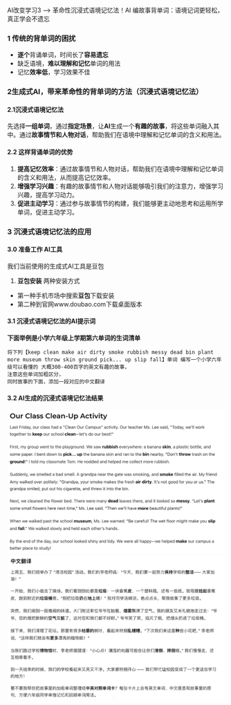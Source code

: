  
AI改变学习3 --> 革命性沉浸式语境记忆法！AI 编故事背单词：语境记词更轻松，真正学会不遗忘

### 1 传统的背单词的困扰
* **逐个**背诵单词，时间长了**容易遗忘**
* 缺乏语境，**难以理解和记忆**单词的用法
* 记忆**效率低**，学习效果不佳

### 2生成式AI，带来革命性的背单词的方法（沉浸式语境记忆法）
#### 2.1沉浸式语境记忆法
先选择**一组单词**，通过**指定场景**，让**AI**生成一个**有趣的故事**，将这些单词融入其中。通过**故事情节和人物对话**，帮助我们在语境中理解和记忆单词的含义和用法。  

#### 2.2 这样背诵单词的优势

1. **提高记忆效率**：通过故事情节和人物对话，帮助我们在语境中理解和记忆单词的含义和用法，从而提高记忆效率。
2. **增强学习兴趣**：有趣的故事情节和人物对话能够吸引我们的注意力，增强学习兴趣，提高学习动力。
3. **促进主动学习**：通过参与故事情节的构建，我们能够更主动地思考和运用所学单词，促进主动学习。

### 3 沉浸式语境记忆法的应用

#### 3.0 准备工作 AI工具
我们当前使用的生成式AI工具是豆包
1. **豆包安装**
两种安装方式 
* 第一种手机市场中搜索**豆包**下载安装  
* 第二种到官网www.doubao.com下载桌面版本

#### 3.1 沉浸式语境记忆法的AI提示词
**下面举例是小学六年级上学期第六单词的生词清单**
``` text
将下列【keep clean make air dirty smoke rubbish messy dead bin plant more museum throw skin ground pick... up slip fall】单词 编写一个小学六年级可以看懂的 大概300-400百字的英文有趣的故事，
注意这些单词加粗区分，
同时故事的下面，添加一段对应的中文翻译
```

#### 3.2 AI生成的沉浸式语境记忆法结果
![图片描述](imgs/AIRemberWord4.png)
![图片描述](imgs/AIRemberWord5.png)